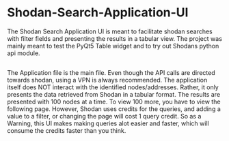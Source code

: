 # Shodan-Search-Application-UI
The Shodan Search Application UI is meant to facilitate shodan searches with filter fields and presenting the results in a tabular view. The project was mainly meant to test the PyQt5 Table widget and to try out Shodans python api module. 


##
The Application file is the main file. Even though the API calls are directed towards shodan, using a VPN is always recommended. The application itself does NOT interact with the identified nodes/addresses. Rather, it only presents the data retrieved from Shodan in a tabular format. The results are presented with 100 nodes at a time. To view 100 more, you have to view the following page. However, Shodan uses credits for the queries, and adding a value to a filter, or changing the page will cost 1 query credit. So as a Warning, this UI makes making queries alot easier and faster, which will consume the credits faster than you think. 
